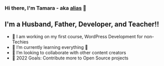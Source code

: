 ### Hi there, I'm Tamara - aka [alias][website] 👋

## I'm a Husband, Father, Developer, and Teacher!!

- 🔭 I am working on my first course, WordPress Development for non-Techies
- 🌱 I’m currently learning everything 🤣
- 👯 I’m looking to collaborate with other content creators
- 🥅 2022 Goals: Contribute more to Open Source projects

[alias]: codeSpider
[website]: https://tamarasoft.com
[twitter]: https://twitter.com/oweibor
[youtube]: https://youtube.com/oweibor
[instagram]: https://instagram.com/reltamara
[linkedin]: https://linkedin.com/in/oweibor
